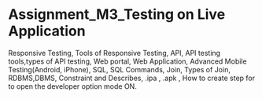 # Assignment_M3_Testing on Live Application

Responsive Testing,
Tools of Responsive Testing,
API, API testing tools,types of API testing,
Web portal, Web Application,
Advanced Mobile Testing(Android, iPhone),
SQL, SQL Commands,
Join, Types of Join,
RDBMS,DBMS,
Constraint and Describes,
.ipa , .apk , 
How to create step for to open the developer option mode ON.
